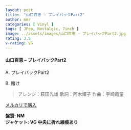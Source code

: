 ```yaml
---
layout: post
title:  "山口百恵 – プレイバックPart2"
author: mmr
categories: [ Vinyl ]
tags: [ JPop, Nostalgic, 7inch ]
image: ../assets/images/山口百恵 – プレイバックPart2.jpg
rating: 3.5
v-rating: VG
---
```


#### 山口百恵 – プレイバックPart2

A. プレイバックPart2

B. 賭け 

> アレンジ：萩田光雄
歌詞：阿木燿子
作曲：宇崎竜童

[メルカリで購入](https://jp.mercari.com/item/m52674329822)

<div class="mt-4 mb-4 d-flex align-items-center">
<strong class="mr-1">盤質: NM</strong>
</div>
<div class="mt-4 mb-4 d-flex align-items-center">
<strong class="mr-1">ジャケット: VG 中央に折れ線痕あり</strong>
</div>
